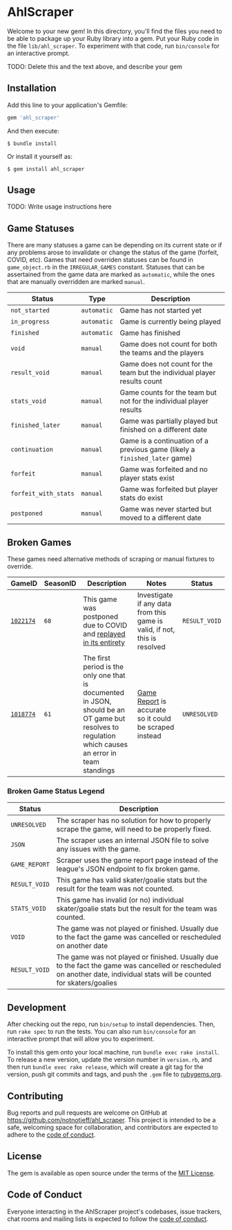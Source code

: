 # AhlScraper

Welcome to your new gem! In this directory, you'll find the files you need to be able to package up your Ruby library into a gem. Put your Ruby code in the file `lib/ahl_scraper`. To experiment with that code, run `bin/console` for an interactive prompt.

TODO: Delete this and the text above, and describe your gem

## Installation

Add this line to your application's Gemfile:

```ruby
gem 'ahl_scraper'
```

And then execute:

    $ bundle install

Or install it yourself as:

    $ gem install ahl_scraper

## Usage

TODO: Write usage instructions here

## Game Statuses

There are many statuses a game can be depending on its current state or if any problems arose to invalidate or change the status of the game (forfeit, COVID, etc). Games that need overriden statuses can be found in `game_object.rb` in the `IRREGULAR_GAMES` constant. Statuses that can be assertained from the game data are marked as `automatic`, while the ones that are manually overridden are marked `manual`.

| Status               | Type        | Description                                                                |
| -------------------- | ----------- | -------------------------------------------------------------------------- |
| `not_started`        | `automatic` | Game has not started yet                                                   |
| `in_progress`        | `automatic` | Game is currently being played                                             |
| `finished`           | `automatic` | Game has finished                                                          |
| `void`               | `manual`    | Game does not count for both the teams and the players                     |
| `result_void`        | `manual`    | Game does not count for the team but the individual player results count   |
| `stats_void`         | `manual`    | Game counts for the team but not for the individual player results         |
| `finished_later`     | `manual`    | Game was partially played but finished on a different date                 |
| `continuation`       | `manual`    | Game is a continuation of a previous game (likely a `finished_later` game) |
| `forfeit`            | `manual`    | Game was forfeited and no player stats exist                               |
| `forfeit_with_stats` | `manual`    | Game was forfeited but player stats do exist                               |
| `postponed`          | `manual`    | Game was never started but moved to a different date                       |

## Broken Games

These games need alternative methods of scraping or manual fixtures to override.

| GameID                                                    | SeasonID | Description                                                                                                                                          | Notes                                                                                                                                                                      | Status        |
| --------------------------------------------------------- | -------- | ---------------------------------------------------------------------------------------------------------------------------------------------------- | -------------------------------------------------------------------------------------------------------------------------------------------------------------------------- | ------------- |
| [`1022174`](https://theahl.com/stats/game-center/1022174) | `68`     | This game was postponed due to COVID and [replayed in its entirety](https://theahl.com/stats/game-center/1022609)                                    | Investigate if any data from this game is valid, if not, this is resolved                                                                                                  | `RESULT_VOID` |
| [`1018774`](https://theahl.com/stats/game-center/1018774) | `61`     | The first period is the only one that is documented in JSON, should be an OT game but resolves to regulation which causes an error in team standings | [Game Report](https://lscluster.hockeytech.com/game_reports/official-game-report.php?lang_id=1&client_code=ahl&game_id=1018774) is accurate so it could be scraped instead | `UNRESOLVED`  |

### Broken Game Status Legend

| Status        | Description                                                                                                                                                              |
| ------------- | ------------------------------------------------------------------------------------------------------------------------------------------------------------------------ |
| `UNRESOLVED`  | The scraper has no solution for how to properly scrape the game, will need to be properly fixed.                                                                         |
| `JSON`        | The scraper uses an internal JSON file to solve any issues with the game.                                                                                                |
| `GAME_REPORT` | Scraper uses the game report page instead of the league's JSON endpoint to fix broken game.                                                                              |
| `RESULT_VOID` | This game has valid skater/goalie stats but the result for the team was not counted.                                                                                     |
| `STATS_VOID`  | This game has invalid (or no) individual skater/goalie stats but the result for the team was counted.                                                                    |
| `VOID`        | The game was not played or finished. Usually due to the fact the game was cancelled or rescheduled on another date                                                       |
| `RESULT_VOID` | The game was not played or finished. Usually due to the fact the game was cancelled or rescheduled on another date, individual stats will be counted for skaters/goalies |

## Development

After checking out the repo, run `bin/setup` to install dependencies. Then, run `rake spec` to run the tests. You can also run `bin/console` for an interactive prompt that will allow you to experiment.

To install this gem onto your local machine, run `bundle exec rake install`. To release a new version, update the version number in `version.rb`, and then run `bundle exec rake release`, which will create a git tag for the version, push git commits and tags, and push the `.gem` file to [rubygems.org](https://rubygems.org).

## Contributing

Bug reports and pull requests are welcome on GitHub at https://github.com/notnotjeff/ahl_scraper. This project is intended to be a safe, welcoming space for collaboration, and contributors are expected to adhere to the [code of conduct](https://github.com/[USERNAME]/ahl_scraper/blob/master/CODE_OF_CONDUCT.md).

## License

The gem is available as open source under the terms of the [MIT License](https://opensource.org/licenses/MIT).

## Code of Conduct

Everyone interacting in the AhlScraper project's codebases, issue trackers, chat rooms and mailing lists is expected to follow the [code of conduct](https://github.com/[USERNAME]/ahl_scraper/blob/master/CODE_OF_CONDUCT.md).
